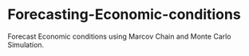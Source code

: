 # Forecasting-Economic-conditions
Forecast Economic conditions using Marcov Chain and Monte Carlo Simulation.
